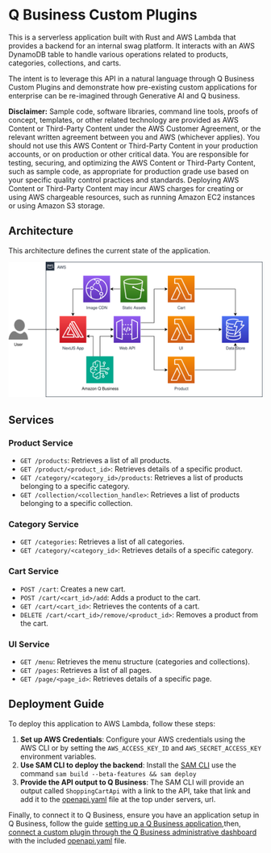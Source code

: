 
# Q Business Custom Plugins

This is a serverless application built with Rust and AWS Lambda that provides a
backend for an internal swag platform. It interacts with an AWS DynamoDB table
to handle various operations related to products, categories, collections,
and carts.

The intent is to leverage this API in a natural language through Q Business Custom
Plugins and demonstrate how pre-existing custom applications for enterprise
can be re-imagined through Generative AI and Q business.

**Disclaimer:** Sample code, software libraries, command line tools, proofs of concept, templates,
or other related technology are provided as AWS Content or Third-Party Content under the AWS Customer Agreement,
or the relevant written agreement between you and AWS (whichever applies). You should not use this AWS Content or
Third-Party Content in your production accounts, or on production or other critical data. You are responsible for testing,
securing, and optimizing the AWS Content or Third-Party Content, such as sample code, as appropriate for production grade
use based on your specific quality control practices and standards. Deploying AWS Content or Third-Party Content may incur
AWS charges for creating or using AWS chargeable resources, such as running Amazon EC2 instances or using Amazon S3 storage.

## Architecture

This architecture defines the current state of the application.

![sls-shopping-cart.svg](./docs/images/sls-shopping-cart.svg)

## Services

### Product Service

- `GET /products`: Retrieves a list of all products.
- `GET /product/<product_id>`: Retrieves details of a specific product.
- `GET /category/<category_id>/products`: Retrieves a list of products belonging to a specific category.
- `GET /collection/<collection_handle>`: Retrieves a list of products belonging to a specific collection.

### Category Service

- `GET /categories`: Retrieves a list of all categories.
- `GET /category/<category_id>`: Retrieves details of a specific category.

### Cart Service

- `POST /cart`: Creates a new cart.
- `POST /cart/<cart_id>/add`: Adds a product to the cart.
- `GET /cart/<cart_id>`: Retrieves the contents of a cart.
- `DELETE /cart/<cart_id>/remove/<product_id>`: Removes a product from the cart.

### UI Service

- `GET /menu`: Retrieves the menu structure (categories and collections).
- `GET /pages`: Retrieves a list of all pages.
- `GET /page/<page_id>`: Retrieves details of a specific page.
## Deployment Guide
To deploy this application to AWS Lambda, follow these steps:
1. **Set up AWS Credentials**: Configure your AWS credentials using the AWS CLI or by setting the `AWS_ACCESS_KEY_ID` and `AWS_SECRET_ACCESS_KEY` environment variables.
3. **Use SAM CLI to deploy the backend**: Install the [SAM CLI](https://docs.aws.amazon.com/serverless-application-model/latest/developerguide/install-sam-cli.html) use the command `sam build --beta-features && sam deploy`
4. **Provide the API output to Q Business**: The SAM CLI will provide an output called `ShoppingCartApi` with a link to the API, take that link and add it to the [openapi.yaml](./openapi.yaml) file at the top under servers, url.

Finally, to connect it to Q Business, ensure you have an application setup in Q Business,
follow the guide [setting up a Q Business application](https://docs.aws.amazon.com/amazonq/latest/qbusiness-ug/create-app.html),then,
[connect a custom plugin through the Q Business administrative dashboard](https://docs.aws.amazon.com/amazonq/latest/qbusiness-ug/custom-plugin.html)
with the included [openapi.yaml](./openapi.yaml) file.
